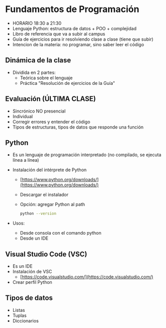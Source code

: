 # Fundamentos de Programación

* HORARIO 18:30 a 21:30
* Lenguaje Python: estructura de datos + POO + complejidad
* Libro de referencia que va a subir al campus
* Guía de ejercicios para ir resolviendo clase a clase (tiene que subir)
* Intencion de la materia: no programar, sino saber leer el código

## Dinámica de la clase

* Dividida en 2 partes:
  * Teórica sobre el lenguaje
  * Práctica "Resolución de ejercicios de la Guía"

## Evaluación (ÚLTIMA CLASE)

* Sincrónico NO presencial
* Individual
* Corregir errores y entender el código
* Tipos de estructuras, tipos de datos que responde una función

## Python

* Es un lenguaje de programación interpretado (no compilado, se ejecuta línea a línea)
* Instalación del intérprete de Python
  * [https://www.python.org/downloads/](https://www.python.org/downloads/)
  * Descargar el instalador
  * Opción: agregar Python al path

    ```sh
    python --version
    ```

* Usos:
  * Desde consola con el comando python
  * Desde un IDE

## Visual Studio Code (VSC)

* Es un IDE
* Instalación de VSC
  * [https://code.visualstudio.com/](https://code.visualstudio.com/)
* Crear perfil Python

## Tipos de datos

* Listas
* Tuplas
* Diccionarios

